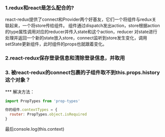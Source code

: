 ### 1.redux和react是怎么配合的?
react-redux提供了connect和Provider两个好基友，它们一个将组件与redux关联起来，一个将store传给组件。
组件通过dispatch发出action，store根据action的type属性调用对应的reducer并传入state和这个action，reducer
对state进行处理并返回一个新的state放入store，connect监听到store发生变化，调用setState更新组件，此时组件的props也就跟着变化。

### 2.react-redux保存登录信息和清除登录信息，并取用

### 3. 被react-redux的connect包裹的子组件取不到this.props.history这个对象？
*** 解决方法：
```js
import PropTypes from 'prop-types'
```

```js
你的组件.contextTypes = {
  router: PropTypes.object.isRequired
}
```
最后console.log(this.context)
